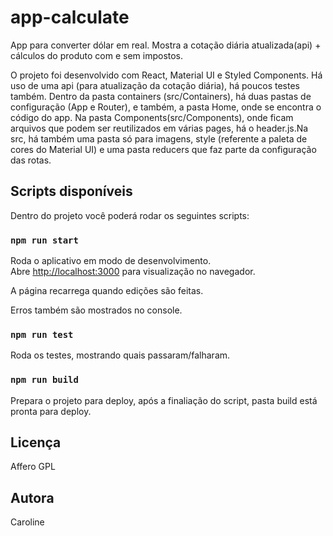 # app-calculate
App para converter dólar em real. Mostra a cotação diária atualizada(api) + cálculos do produto com e sem impostos.

O projeto foi desenvolvido com React, Material UI e Styled Components. Há uso de uma api (para atualização da cotação diária), há poucos testes também. 
Dentro da pasta containers (src/Containers), há duas pastas de configuração (App e Router), e também, a pasta Home, onde se encontra o código do app. Na pasta Components(src/Components), onde ficam arquivos que podem ser reutilizados em várias pages, há o header.js.Na src, há também uma pasta só para imagens, style (referente a paleta de cores do Material UI) e uma pasta reducers que faz parte da configuração das rotas.


## Scripts disponíveis

Dentro do projeto você poderá rodar os seguintes scripts:

### `npm run start`

Roda o aplicativo em modo de desenvolvimento.<br />
Abre [http://localhost:3000](http://localhost:3000) para visualização no navegador.

A página recarrega quando edições são feitas.<br />

Erros também são mostrados no console.

### `npm run test`

Roda os testes, mostrando quais passaram/falharam.

### `npm run build`

Prepara o projeto para deploy, após a finaliação do script, pasta build está pronta para deploy.<br />

## Licença
Affero GPL

## Autora
Caroline
